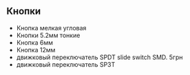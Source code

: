 
## Кнопки
- Кнопка мелкая угловая
- Кнопки 5.2мм тонкие
- Кнопка 6мм
- Кнопка 12мм
- движковый переключатель SPDT slide switch SMD. 5грн
- движковый переключатель SP3T
